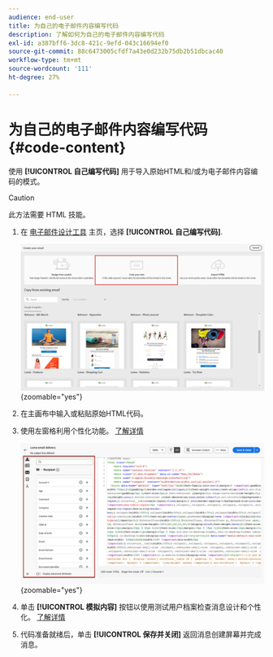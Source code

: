 ```yaml
---
audience: end-user
title: 为自己的电子邮件内容编写代码
description: 了解如何为自己的电子邮件内容编写代码
exl-id: a387bff6-3dc8-421c-9efd-043c16694ef0
source-git-commit: 88c6473005cfdf7a43e0d232b75db2b51dbcac40
workflow-type: tm+mt
source-wordcount: '111'
ht-degree: 27%

---
```


# 为自己的电子邮件内容编写代码 {#code-content}

使用 **[!UICONTROL 自己编写代码]** 用于导入原始HTML和/或为电子邮件内容编码的模式。

>[!CAUTION]
>
>此方法需要 HTML 技能。

1. 在 [电子邮件设计工具](get-started-email-designer.md) 主页，选择 **[!UICONTROL 自己编写代码]**.

   ![](assets/code-your-own.png){zoomable=&quot;yes&quot;}

1. 在主画布中输入或粘贴原始HTML代码。

1. 使用左窗格利用个性化功能。 [了解详情](../personalization/gs-personalization.md)

   ![](assets/code-editor-personalization.png){zoomable=&quot;yes&quot;}

1. 单击 **[!UICONTROL 模拟内容]** 按钮以使用测试用户档案检查消息设计和个性化。 [了解详情](../preview-test/preview-test.md)

1. 代码准备就绪后，单击 **[!UICONTROL 保存并关闭]** 返回消息创建屏幕并完成消息。
